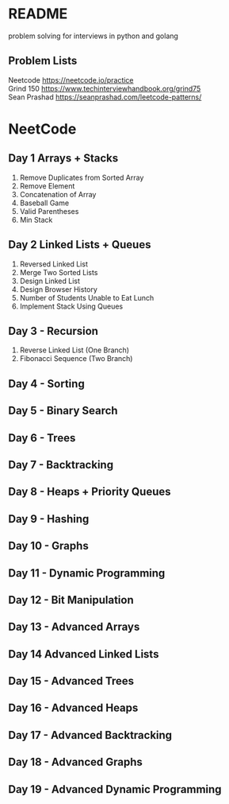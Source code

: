 # README 
problem solving for interviews in python and golang
## Problem Lists
Neetcode <https://neetcode.io/practice>\
Grind 150 <https://www.techinterviewhandbook.org/grind75>\
Sean Prashad <https://seanprashad.com/leetcode-patterns/>

# NeetCode 
## Day 1 Arrays + Stacks 
1. Remove Duplicates from Sorted Array 
2. Remove Element 
3. Concatenation of Array 
4. Baseball Game 
5. Valid Parentheses 
6. Min Stack 
 ## Day 2 Linked Lists + Queues 
 1. Reversed Linked List 
 2. Merge Two Sorted Lists 
 3. Design Linked List 
 4. Design Browser History 
 5. Number of Students Unable to Eat Lunch 
 6. Implement Stack Using Queues 
 ## Day 3 - Recursion 
 1. Reverse Linked List (One Branch)
 2. Fibonacci Sequence (Two Branch) 
 ## Day 4 - Sorting 
 ## Day 5 - Binary Search 
 ## Day 6 - Trees 
 ## Day 7 - Backtracking 
 ## Day 8 - Heaps + Priority Queues 
 ## Day 9 - Hashing 
 ## Day 10 - Graphs 
 ## Day 11 - Dynamic Programming 
 ## Day 12 - Bit Manipulation 
 ## Day 13 - Advanced Arrays 
 ## Day 14 Advanced Linked Lists 
 ## Day 15 - Advanced Trees 
 ## Day 16 - Advanced Heaps 
 ## Day 17 - Advanced Backtracking 
 ## Day 18 - Advanced Graphs 
 ## Day 19 - Advanced Dynamic Programming

 
